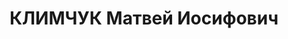 ---
title: КЛИМЧУК Матвей Иосифович
description: 'Род. в 1894, Минская губ., Новогрудский уезд, дер. Щербиново, белорус,
  обр.: начальное, член/канд. в члены ВКП(б). Проживал: Могилев. Безработный

  Арестован 10.08.1937. Обв. по ст. 63, 69, 70, 71, 76 - Участник а/с организации,
  проводил вредительскую и диверсионную работу. Приговор: ВК ВС СССР, 24.11.1937 –
  ВМН. Расстрелян 24.11.1937.

  Реабилитирован ВК ВС СССР 20.07.1957'
---